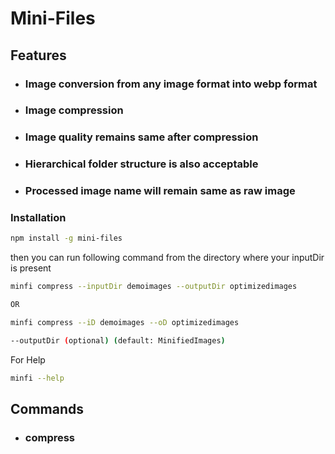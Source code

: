 # Mini-Files

## Features

-   ### Image conversion from any image format into webp format

-   ### Image compression

-   ### Image quality remains same after compression

-   ### Hierarchical folder structure is also acceptable

-   ### Processed image name will remain same as raw image

### Installation

```bash
npm install -g mini-files
```

then you can run following command from the directory where your inputDir is present

```bash
minfi compress --inputDir demoimages --outputDir optimizedimages

OR

minfi compress --iD demoimages --oD optimizedimages

```

```bash
--outputDir (optional) (default: MinifiedImages)
```

For Help

```bash
minfi --help
```

## Commands

-   ### compress
